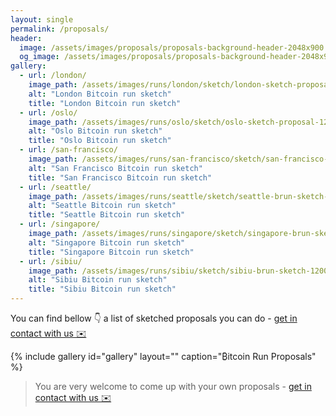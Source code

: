 ```yaml
---
layout: single
permalink: /proposals/
header:
  image: /assets/images/proposals/proposals-background-header-2048x900.png
  og_image: /assets/images/proposals/proposals-background-header-2048x900.png
gallery:
  - url: /london/
    image_path: /assets/images/runs/london/sketch/london-sketch-proposal-1200x900.png
    alt: "London Bitcoin run sketch"
    title: "London Bitcoin run sketch"
  - url: /oslo/
    image_path: /assets/images/runs/oslo/sketch/oslo-sketch-proposal-1200x900.png
    alt: "Oslo Bitcoin run sketch"
    title: "Oslo Bitcoin run sketch"
  - url: /san-francisco/
    image_path: /assets/images/runs/san-francisco/sketch/san-francisco-brun-sketch-1200x900.jpeg
    alt: "San Francisco Bitcoin run sketch"
    title: "San Francisco Bitcoin run sketch"
  - url: /seattle/
    image_path: /assets/images/runs/seattle/sketch/seattle-brun-sketch-1200x900.png
    alt: "Seattle Bitcoin run sketch"
    title: "Seattle Bitcoin run sketch"
  - url: /singapore/
    image_path: /assets/images/runs/singapore/sketch/singapore-brun-sketch-1200x900.png
    alt: "Singapore Bitcoin run sketch"
    title: "Singapore Bitcoin run sketch"
  - url: /sibiu/
    image_path: /assets/images/runs/sibiu/sketch/sibiu-brun-sketch-1200x900.png
    alt: "Sibiu Bitcoin run sketch"
    title: "Sibiu Bitcoin run sketch"
---
```


You can find bellow 👇 a list of sketched proposals you can do - [get in contact with us ✉️](mailto:ama@codepedia.org)

{% include gallery id="gallery" layout="" caption="₿itcoin Run Proposals" %}

> You are very welcome to come up with your own proposals - [get in contact with us ✉️](mailto:ama@codepedia.org)